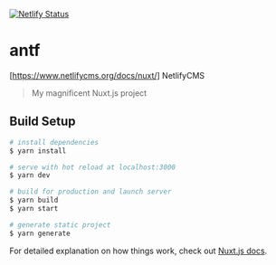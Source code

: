 [![Netlify Status](https://api.netlify.com/api/v1/badges/f2f50f98-af0c-4927-98b1-3e8a47014714/deploy-status)](https://app.netlify.com/sites/antf/deploys)

# antf

[https://www.netlifycms.org/docs/nuxt/] NetlifyCMS


> My magnificent Nuxt.js project

## Build Setup

```bash
# install dependencies
$ yarn install

# serve with hot reload at localhost:3000
$ yarn dev

# build for production and launch server
$ yarn build
$ yarn start

# generate static project
$ yarn generate
```

For detailed explanation on how things work, check out [Nuxt.js docs](https://nuxtjs.org).
